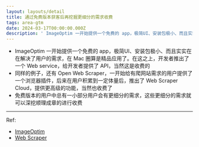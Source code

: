 ```yaml
---
layout: layouts/detail
title: 通过免费版本获客后再挖掘更细分的需求收费
tags: area-gtm
date: 2024-03-17T00:00:00.000Z
description: ' ImageOptim 一开始提供一个免费的 app，极简UI、安装包极小、而且实实在在解决了用户的需求，在 Mac 圈算是精品应用了。在这之上，开发者推出了一个 Web service，给开发者提供了 API，当然这是收费的 同样的例子，还有 Open Web Scraper，一开始给有爬网站需求的用户提... '
---
```

* ImageOptim 一开始提供一个免费的 app，极简UI、安装包极小、而且实实在在解决了用户的需求，在 Mac 圈算是精品应用了。在这之上，开发者推出了一个 Web service，给开发者提供了 API，当然这是收费的
* 同样的例子，还有 Open Web Scraper，一开始给有爬网站需求的用户提供了一个浏览器插件，后来在用户积累到一定体量后，推出了 Web Scraper Cloud，提供更高级的功能，当然也收费了
* 免费版本的用户中总有一小部分用户会有更细分的需求，这些更细分的需求就可以深挖顺理成章的进行收费
---

Ref:
- <a href="https://imageoptim.com/mac">ImageOptim</a>
- <a href="https://webscraper.io/">Web Scraper</a>
